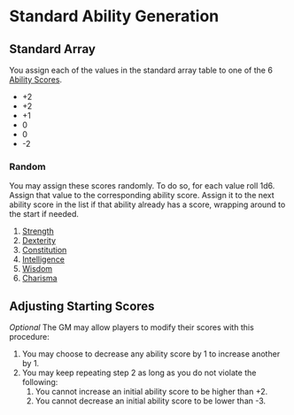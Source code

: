 # Standard Ability Generation

## Standard Array

You assign each of the values in the standard array table to one of the 6 [Ability Scores](../Player%20Characters/The%20Ability%20Scores/Ability%20Scores.md).

- +2
- +2
- +1
- 0
- 0
- -2

### Random

You may assign these scores randomly. To do so, for each value roll 1d6. Assign that value to the corresponding ability score. Assign it to the next ability score in the list if that ability already has a score, wrapping around to the start if needed.

1. [Strength](../Player%20Characters/The%20Ability%20Scores/Strength.md)
2. [Dexterity](../Player%20Characters/The%20Ability%20Scores/Dexterity.md)
3. [Constitution](../Player%20Characters/The%20Ability%20Scores/Constitution.md)
4. [Intelligence](../Player%20Characters/The%20Ability%20Scores/Intelligence.md)
5. [Wisdom](../Player%20Characters/The%20Ability%20Scores/Wisdom.md)
6. [Charisma](../Player%20Characters/The%20Ability%20Scores/Charisma.md)

## Adjusting Starting Scores

*Optional*
The GM may allow players to modify their scores with this procedure:

1. You may choose to decrease any ability score by 1 to increase another by 1.
2. You may keep repeating step 2 as long as you do not violate the following:
	1. You cannot increase an initial ability score to be higher than +2.
	2. You cannot decrease an initial ability score to be lower than -3.
